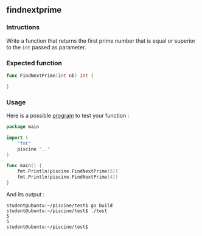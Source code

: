 ## findnextprime

### Intructions

Write a function that returns the first prime number that is equal or superior to the `int` passed as parameter.

### Expected function

```go
func FindNextPrime(int nb) int {

}
```

### Usage

Here is a possible [program](TODO-LINK) to test your function :

```go
package main

import (
	"fmt"
	piscine ".."
)

func main() {
	fmt.Println(piscine.FindNextPrime(5))
	fmt.Println(piscine.FindNextPrime(4))
}
```

And its output :

```console
student@ubuntu:~/piscine/test$ go build
student@ubuntu:~/piscine/test$ ./test
5
5
student@ubuntu:~/piscine/test$
```

